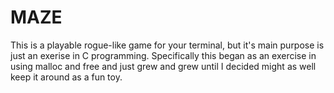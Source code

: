 # MAZE

This is a playable rogue-like game for your terminal,
but it's main purpose is just an exerise in C programming.
Specifically this began as an exercise in using malloc and free and
just grew and grew until I decided might as well keep it around as a fun toy.